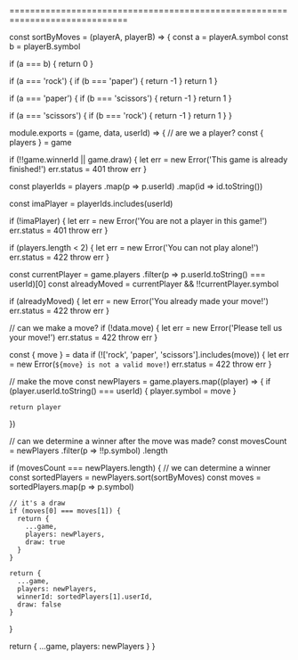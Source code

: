 <!-- .patch('/students/:id', authenticate, (req, res, next) => {
  const id = req.params.id
  const userId = req.account._id.toString()

  Student.findById(id)
    .then((student) => {
      if (!student) { return next() }

      const updatedStudent = processMove(student, req.body, userId)

      Student.findByIdAndUpdate(id, { $set: updatedStudent }, { new: true })
        .then((student) => {
          io.emit('action', {
            type: 'STUDENT_UPDATED',
            payload: student
          })
          res.json(student)
        })
        .catch((error) => next(error))
    })
    .catch((error) => next(error))
})
.delete('/students/:id', authenticate, (req, res, next) => {
  const id = req.params.id
  Student.findByIdAndRemove(id)
    .then(() => {
      io.emit('action', {
        type: 'STUDENT_REMOVED',
        payload: id
      })
      res.status = 200
      res.json({
        message: 'Removed',
        _id: id
      })
    })
    .catch((error) => next(error))
}) -->

=============================================================================

const sortByMoves = (playerA, playerB) => {
  const a = playerA.symbol
  const b = playerB.symbol

  if (a === b) {
    return 0
  }

  if (a === 'rock') {
    if (b === 'paper') { return -1 }
    return 1
  }

  if (a === 'paper') {
    if (b === 'scissors') { return -1 }
    return 1
  }

  if (a === 'scissors') {
    if (b === 'rock') { return -1 }
    return 1
  }
}

module.exports = (game, data, userId) => {
  // are we a player?
  const { players } = game

  if (!!game.winnerId || game.draw) {
    let err = new Error('This game is already finished!')
    err.status = 401
    throw err
  }

  const playerIds = players
    .map(p => p.userId)
    .map(id => id.toString())

  const imaPlayer = playerIds.includes(userId)

  if (!imaPlayer) {
    let err = new Error('You are not a player in this game!')
    err.status = 401
    throw err
  }

  if (players.length < 2) {
    let err = new Error('You can not play alone!')
    err.status = 422
    throw err
  }

  const currentPlayer = game.players
    .filter(p => p.userId.toString() === userId)[0]
  const alreadyMoved = currentPlayer && !!currentPlayer.symbol

  if (alreadyMoved) {
    let err = new Error('You already made your move!')
    err.status = 422
    throw err
  }

  // can we make a move?
  if (!data.move) {
    let err = new Error('Please tell us your move!')
    err.status = 422
    throw err
  }

  const { move } = data
  if (!['rock', 'paper', 'scissors'].includes(move)) {
    let err = new Error(`${move} is not a valid move!`)
    err.status = 422
    throw err
  }

  // make the move
  const newPlayers = game.players.map((player) => {
    if (player.userId.toString() === userId) {
      player.symbol = move
    }

    return player
  })

  // can we determine a winner after the move was made?
  const movesCount = newPlayers
    .filter(p => !!p.symbol)
    .length

  if (movesCount === newPlayers.length) {
    // we can determine a winner
    const sortedPlayers = newPlayers.sort(sortByMoves)
    const moves = sortedPlayers.map(p => p.symbol)

    // it's a draw
    if (moves[0] === moves[1]) {
      return {
        ...game,
        players: newPlayers,
        draw: true
      }
    }

    return {
      ...game,
      players: newPlayers,
      winnerId: sortedPlayers[1].userId,
      draw: false
    }
  }

  return { ...game, players: newPlayers }
}
